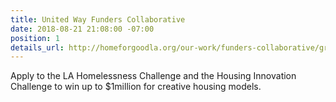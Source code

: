 ```yaml
---
title: United Way Funders Collaborative
date: 2018-08-21 21:08:00 -07:00
position: 1
details_url: http://homeforgoodla.org/our-work/funders-collaborative/grantseekers/
---
```


Apply to the LA Homelessness Challenge and the Housing Innovation Challenge to win up to $1million for creative housing models.